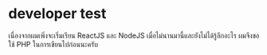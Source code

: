 # developer test

เนื่องจากผมเพิ่งจะเริ่มเรียน ReactJS และ NodeJS เมื่อไม่นานมานี้และยังไม่ได้รู้ลึกอะไร ผมจึงขอใช้ PHP ในการเขียนไปก่อนนะครับ
